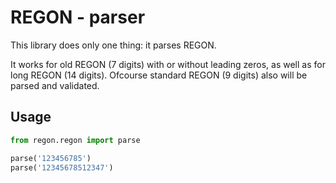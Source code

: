 # REGON - parser

This library does only one thing: it parses REGON.

It works for old REGON (7 digits) with or without leading zeros, as well as for long REGON (14 digits). 
Ofcourse standard REGON (9 digits) also will be parsed and validated.


## Usage

```python
from regon.regon import parse

parse('123456785')
parse('12345678512347')
```